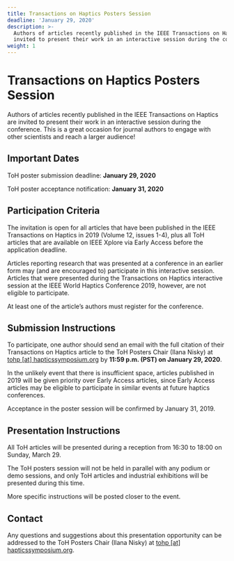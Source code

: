 ```yaml
---
title: Transactions on Haptics Posters Session
deadline: 'January 29, 2020'
description: >-
  Authors of articles recently published in the IEEE Transactions on Haptics are
  invited to present their work in an interactive session during the conference.
weight: 1
---
```

# Transactions on Haptics Posters Session
Authors of articles recently published in the IEEE Transactions on Haptics are invited to present their work in an interactive session during the conference. This is a great occasion for journal authors to engage with other scientists and reach a larger audience!

## Important Dates

ToH poster submission deadline:       **January 29, 2020**

ToH poster acceptance notification:      **January 31, 2020**

## Participation Criteria

The invitation is open for all articles that have been published in the IEEE Transactions on Haptics in 2019 (Volume 12, issues 1-4), plus all ToH articles that are available on IEEE Xplore via Early Access before the application deadline.

Articles reporting research that was presented at a conference in an earlier form may (and are encouraged to) participate in this interactive session. Articles that were presented during the Transactions on Haptics interactive session at the IEEE World Haptics Conference 2019, however, are not eligible to participate.

At least one of the article’s authors must register for the conference.

## Submission Instructions

To participate, one author should send an email with the full citation of their Transactions on Haptics article to the ToH Posters Chair (Ilana Nisky) at [tohp [at] hapticssymposium.org](mailto:tohp@hapticssymposium.org)  by **11:59 p.m. (PST) on January 29, 2020**.

In the unlikely event that there is insufficient space, articles published in 2019 will be given priority over Early Access articles, since Early Access articles may be eligible to participate in similar events at future haptics conferences.

Acceptance in the poster session will be confirmed by January 31, 2019.

## Presentation Instructions
All ToH articles will be presented during a reception from 16:30 to 18:00 on Sunday, March 29. 

The ToH posters session will not be held in parallel with any podium or demo sessions, and only ToH articles and industrial exhibitions will be presented during this time.

More specific instructions will be posted closer to the event.

## Contact

Any questions and suggestions about this presentation opportunity can be addressed to the ToH Posters Chair (Ilana Nisky) at [tohp [at] hapticssymposium.org](mailto:tohp@hapticssymposium.org).

